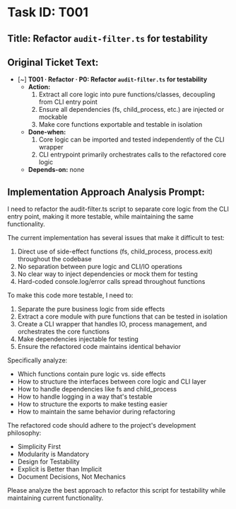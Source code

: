 # Task ID: T001

## Title: Refactor `audit-filter.ts` for testability

## Original Ticket Text:

- [~] **T001 · Refactor · P0: Refactor `audit-filter.ts` for testability**
  - **Action:**
    1. Extract all core logic into pure functions/classes, decoupling from CLI entry point
    2. Ensure all dependencies (fs, child_process, etc.) are injected or mockable
    3. Make core functions exportable and testable in isolation
  - **Done-when:**
    1. Core logic can be imported and tested independently of the CLI wrapper
    2. CLI entrypoint primarily orchestrates calls to the refactored core logic
  - **Depends-on:** none

## Implementation Approach Analysis Prompt:

I need to refactor the audit-filter.ts script to separate core logic from the CLI entry point, making it more testable, while maintaining the same functionality.

The current implementation has several issues that make it difficult to test:

1. Direct use of side-effect functions (fs, child_process, process.exit) throughout the codebase
2. No separation between pure logic and CLI/IO operations
3. No clear way to inject dependencies or mock them for testing
4. Hard-coded console.log/error calls spread throughout functions

To make this code more testable, I need to:

1. Separate the pure business logic from side effects
2. Extract a core module with pure functions that can be tested in isolation
3. Create a CLI wrapper that handles IO, process management, and orchestrates the core functions
4. Make dependencies injectable for testing
5. Ensure the refactored code maintains identical behavior

Specifically analyze:

- Which functions contain pure logic vs. side effects
- How to structure the interfaces between core logic and CLI layer
- How to handle dependencies like fs and child_process
- How to handle logging in a way that's testable
- How to structure the exports to make testing easier
- How to maintain the same behavior during refactoring

The refactored code should adhere to the project's development philosophy:

- Simplicity First
- Modularity is Mandatory
- Design for Testability
- Explicit is Better than Implicit
- Document Decisions, Not Mechanics

Please analyze the best approach to refactor this script for testability while maintaining current functionality.
